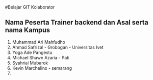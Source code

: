 #Belajar GIT Kolaborator

## Nama Peserta Trainer backend dan Asal serta nama Kampus

1. Muhammad Ari Mahfudho
2. Ahmad Safrizal - Grobogan - Universitas Ivet
3. Yoga Ade Pangestu
4. Michael Shawn Azaria - Pati
5. Syahrial Mubarok
6. Kevin Marchelino - semarang
7.
